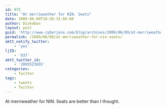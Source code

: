 ```yaml
---
id: 975
title: "At merriweather for NIN. Seats"
date: 2009-06-09T18:36:32-04:00
author: DizkoDan
layout: post
guid: 'http://www.cyberjunx.com/blog/archives/2009/06/09/at-merriweather-for-nin-seats/'
permalink: /2009/06/09/at-merriweather-for-nin-seats/
aktt_notify_twitter:
    - 'yes'
ljID:
    - '937'
aktt_twitter_id:
    - '2095523655'
categories:
    - Twitter
tags:
    - tweets
    - Twitter
---
```


At merriweather for NIN. Seats are better than I thought.